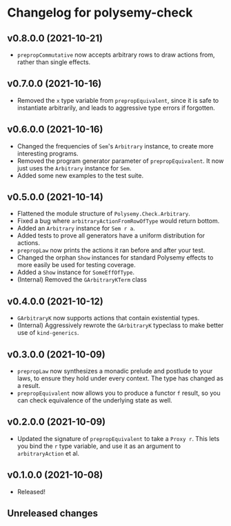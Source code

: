 # Changelog for polysemy-check

## v0.8.0.0 (2021-10-21)

- `prepropCommutative` now accepts arbitrary rows to draw actions from, rather
    than single effects.

## v0.7.0.0 (2021-10-16)

- Removed the `x` type variable from `prepropEquivalent`, since it is safe to
    instantiate arbitrarily, and leads to aggressive type errors if forgotten.

## v0.6.0.0 (2021-10-16)

- Changed the frequencies of `Sem`'s `Arbitrary` instance, to create more
    interesting programs.
- Removed the program generator parameter of `prepropEquivalent`. It now just
    uses the `Arbitrary` instance for `Sem`.
- Added some new examples to the test suite.

## v0.5.0.0 (2021-10-14)

- Flattened the module structure of `Polysemy.Check.Arbitrary`.
- Fixed a bug where `arbitraryActionFromRowOfType` would return bottom.
- Added an `Arbitrary` instance for `Sem r a`.
- Added tests to prove all generators have a uniform distribution for actions.
- `prepropLaw` now prints the actions it ran before and after your test.
- Changed the orphan `Show` instances for standard Polysemy effects to more
    easily be used for testing coverage.
- Added a `Show` instance for `SomeEffOfType`.
- (Internal) Removed the `GArbitraryKTerm` class

## v0.4.0.0 (2021-10-12)

- `GArbitraryK` now supports actions that contain existential types.
- (Internal) Aggressively rewrote the `GArbitraryK` typeclass to make better use
    of `kind-generics`.

## v0.3.0.0 (2021-10-09)

- `prepropLaw` now synthesizes a monadic prelude and postlude to your laws, to
    ensure they hold under every context. The type has changed as a result.
- `prepropEquivalent` now allows you to produce a functor `f` result, so you can
    check equivalence of the underlying state as well.

## v0.2.0.0 (2021-10-09)

- Updated the signature of `prepropEquivalent` to take a `Proxy r`. This lets
    you bind the `r` type variable, and use it as an argument to
    `arbitraryAction` et al.

## v0.1.0.0 (2021-10-08)

- Released!

## Unreleased changes


